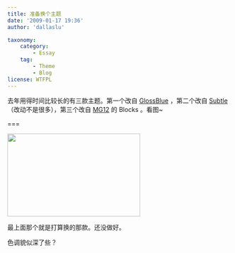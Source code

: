 ```yaml
---
title: 准备换个主题
date: '2009-01-17 19:36'
author: 'dallaslu'

taxonomy:
    category:
        - Essay
    tag:
        - Theme
        - Blog
license: WTFPL
---
```

去年用得时间比较长的有三款主题。第一个改自 <a href="http://www.ndesign-studio.com/resources/wp-themes/glossyblue/" target="_blank">GlossBlue</a> ，第二个改自 <a href="http://gluedideas.com/downloads/subtle/" target="_blank">Subtle</a> （改动不是很多），第三个改自 [MG12](http://www.neoease.com/) 的 Blocks 。看图~

===

<div class="mceTemp"><dl> <dt><a href="http://file.dallas.lu/2009/01/themes.png"><img alt="" class="size-medium wp-image-625" height="187" src="http://file.dallas.lu/2009/01/themes-300x187.png" width="300"/></a></dt> </dl></div>

最上面那个就是打算换的那款。还没做好。

色调貌似深了些？
